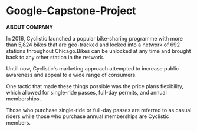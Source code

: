 # Google-Capstone-Project

**ABOUT COMPANY**

In 2016, Cyclistic launched a popular bike-sharing programme with more than 5,824 bikes that are geo-tracked and locked into a network of 692 stations throughout Chicago.Bikes can be unlocked at any time and brought back to any other station in the network.

Untill now, Cyclistic's marketing approach attempted to increase public awareness and appeal to a wide range of consumers.

One tactic that made these things possible was the price plans flexibility, which allowed for single-ride passes, full-day permits, and annual memberships. 

Those who purchase single-ride or full-day passes are referred to as casual riders while those who purchase annual memberships are Cyclistic members.
